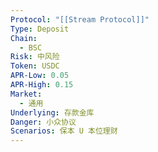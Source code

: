 ```yaml
---
Protocol: "[[Stream Protocol]]"
Type: Deposit
Chain:
  - BSC
Risk: 中风险
Token: USDC
APR-Low: 0.05
APR-High: 0.15
Market:
  - 通用
Underlying: 存款金库
Danger: 小众协议
Scenarios: 保本 U 本位理财
---
```


